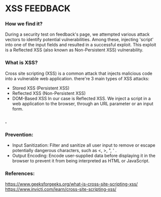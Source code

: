 # XSS FEEDBACK

### How we find it?
During a security test on feedback's page, we attempted various attack vectors to identify potential vulnerabilities. Among these, injecting 'script' into one of the input fields and resulted in a successful exploit.
This exploit is a Reflected XSS (also known as Non-Persistent XSS) vulnerability.

### What is XSS?
Cross site scripting (XSS) is a common attack that injects malicious code into a vulnerable web application. there're 3 main types of XSS attacks:
- Stored XSS (Persistent XSS)
- Reflected XSS (Non-Persistent XSS) 
- DOM-Based XSS
In our case is Reflected XSS.
We inject a script in a web application to the browser, through an URL parameter or an input form.

### <SCRIPT> TAG
The < script > tag in HTML is an element that executes the JavaScript code it contains. 
However, it can also be abused by attackers in XSS attacks through the injection of malicious JavaScript code.

Our flag should not be easily triggered by simply writing a script, but rather by using something like: <script>alert("XSS");</script>.

### Prevention:
- Input Sanitization: Filter and sanitize all user input to remove or escape potentially dangerous characters, such as <, >, ", ' .
- Output Encoding: Encode user-supplied data before displaying it in the browser to prevent it from being interpreted as HTML or JavaScript.

### References:
https://www.geeksforgeeks.org/what-is-cross-site-scripting-xss/
https://www.invicti.com/learn/cross-site-scripting-xss/
